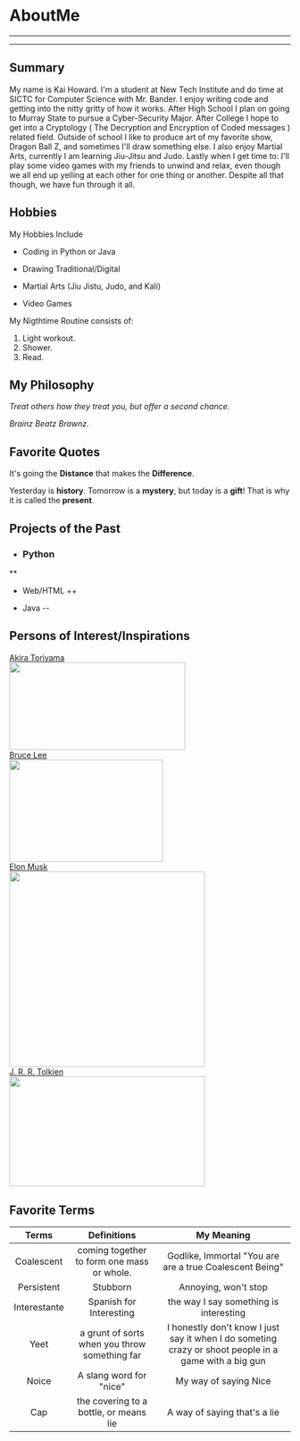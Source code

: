 # AboutMe
---
---
## Summary

[I'm a Senior]: https://www.dragonball-multiverse.com/en/fan-arts.html

My name is Kai Howard. I'm a student at New Tech Institute and do time at SICTC for Computer Science with Mr. Bander. I enjoy writing code and getting into the nitty gritty of how it works. After High School I plan on going to Murray State to pursue a Cyber-Security Major. After College I hope to get into a Cryptology ( The Decryption and Encryption of Coded messages ) related field. Outside of school I like to produce art of my favorite show, Dragon Ball Z, and sometimes I'll draw something else. I also enjoy Martial Arts, currently I am learning Jiu-Jitsu and Judo. Lastly when I get time to: I'll play some video games with my friends to unwind and relax, even though we all end up yelling at each other for one thing or another. Despite all that though, we have fun through it all.

[1]: https://dragonball.fandom.com/wiki/Akira_Toriyama
[2]: https://.en.wikipedia.org/wiki/Bruce_Lee
[3]: https://.en.wikipedia.org/wiki/J._R._R._Tolkien

Hobbies
-

My Hobbies Include

* Coding in Python or Java
- Drawing Traditional/Digital
* Martial Arts (Jiu Jistu, Judo, and Kali)
+ Video Games


My Nigthtime Routine consists of:

1. Light workout.
2. Shower.
4. Read.

## My Philosophy

*Treat others how they treat you, but offer a second chance.*

_Brainz Beatz Brawnz._

## Favorite Quotes

It's going the **Distance** that makes the **Difference**.

Yesterday is __history__. Tomorrow is a __mystery__, but today is a __gift__! That is why it is called the __present__.

## Projects of the Past
* ### Python
**
+ Web/HTML
++
- Java
--

## Persons of Interest/Inspirations

[Akira Toriyama][1]<br>
<kbd>
<img src="https://user-images.githubusercontent.com/71509841/129102872-ea007b3b-aef2-4005-90d2-c0621d98fe75.png" height="157.5px" width="315px">
</kbd><br>
[Bruce Lee][2]<br>
<kbd>
<img src="https://user-images.githubusercontent.com/71509841/129102893-0b9ff198-a0d5-4b64-966c-d101d6b2bff0.jpeg" height="183px" width="274.5px">
</kbd><br>
[Elon Musk][2]<br>
<kbd>
<img src="https://user-images.githubusercontent.com/71509841/139484219-cbad0b72-b9c6-4711-a756-3ded8d2cf934.jpg" height="350px" width="350px">
</kbd><br>
[J. R. R. Tolkien][3]<br>
<kbd>
<img src="https://user-images.githubusercontent.com/71509841/129102760-f3d1eb12-ef98-4658-93c7-583709fd870d.jpg" height="197px" width="350px">
</kbd><br>

## Favorite Terms
<!-- I don't like them being on the right or left side so I changed them -->
| Terms | Definitions | My Meaning
|:-:|:----:|:---:|
| Coalescent | coming together to form one mass or whole. | Godlike, Immortal "You are are a true Coalescent Being" |
| Persistent | Stubborn | Annoying, won't stop |
| Interestante | Spanish for Interesting | the way I say something is interesting |
| Yeet | a grunt of sorts when you throw something far | I honestly don't know I just say it when I do someting crazy or shoot people in a game with a big gun |
| Noice | A slang word for "nice" | My way of saying Nice |
| Cap | the covering to a bottle, or means lie | A way of saying that's a lie |
